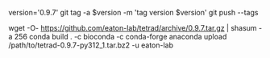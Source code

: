 


version='0.9.7'
git tag -a $version -m 'tag version $version'
git push --tags 

<!-- {% set version = "0.9.7" %} -->
wget -O- https://github.com/eaton-lab/tetrad/archive/0.9.7.tar.gz | shasum -a 256
conda build . -c bioconda -c conda-forge
anaconda upload     /path/to/tetrad-0.9.7-py312_1.tar.bz2 -u eaton-lab
